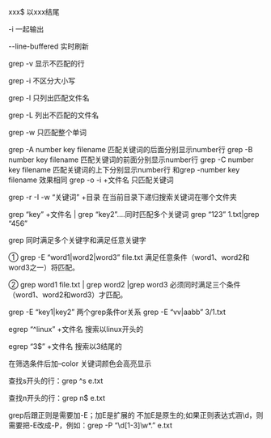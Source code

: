 xxx$	以xxx结尾

-i	一起输出

--line-buffered	实时刷新

grep -v 显示不匹配的行

grep -i 不区分大小写

grep -l 只列出匹配文件名

grep -L 列出不匹配的文件名

grep -w 只匹配整个单词

grep -A number key filename 匹配关键词的后面分别显示number行
grep -B number key filename 匹配关键词的前面分别显示number行
grep -C number key filename 匹配关键词的上下分别显示number行 和grep -number key filename 效果相同
grep -o -i +文件名 只匹配关键词

grep -r -I -w “关键词” +目录 在当前目录下递归搜索关键词在哪个文件夹

grep “key” +文件名 | grep “key2”….同时匹配多个关键词 grep “123” 1.txt|grep “456”

grep 同时满足多个关键字和满足任意关键字

① grep -E “word1|word2|word3” file.txt
满足任意条件（word1、word2和word3之一）将匹配。

② grep word1 file.txt | grep word2 |grep word3
必须同时满足三个条件（word1、word2和word3）才匹配。

grep -E “key1|key2” 两个grep条件or关系 grep -E “vv|aabb” 3/1.txt

egrep “^linux” +文件名 搜索以linux开头的

egrep “3$” +文件名 搜索以3结尾的

在筛选条件后加–color 关键词颜色会高亮显示

查找s开头的行：grep ^s e.txt

查找n开头的行：grep n$ e.txt

grep后跟正则是需要加-E；加E是扩展的 不加E是原生的;如果正则表达式涵\d，则需要把-E改成-P，例如：grep -P “\d[1-3]\w*.” e.txt